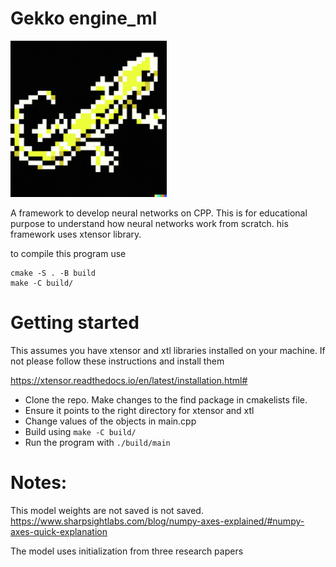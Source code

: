 # Gekko engine_ml

<img src="logo_gekko.png" width="250">


A framework to develop neural networks on CPP. 
This is for educational purpose to understand how neural networks work from scratch. 
his framework uses xtensor library.


to compile this program use

    cmake -S . -B build
    make -C build/

# Getting started
This assumes you have xtensor and xtl libraries installed on your machine.
If not please follow these instructions and install them

https://xtensor.readthedocs.io/en/latest/installation.html#

* Clone the repo. Make changes to the find package in cmakelists file.
* Ensure it points to the right directory for xtensor and xtl
* Change values of the objects in main.cpp
* Build using ```make -C build/ ```
* Run the program with ```./build/main ```


# Notes:
This model weights are not saved is not saved.
https://www.sharpsightlabs.com/blog/numpy-axes-explained/#numpy-axes-quick-explanation


The model uses initialization from three research papers
